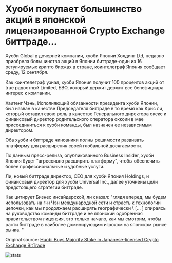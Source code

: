 # Хуоби покупает большинство акций в японской лицензированной Crypto Exchange биттраде...

Хуоби Global в дочерней компании, хуоби Японии Холдинг Ltd, недавно приобрела большинство акций в Японии биттраде-один из 16 регулируемых крипто биржах в стране, коинтелеграф Япония сообщает среду, 12 сентября.

Как коинтелеграф узнал, хуоби Япония получит 100 процентов акций от true радостный Limited, БВО, который держит держит все бенефициара интерес к компании.

Хаитенг Чэнь, Исполняющий обязанности президента хуоби Японии, был назван в качестве Председателя биттраде в то время как Крис ли, который оставил свою роль в качестве Генерального директора окекс и финансовый директор родительского оператора оккоин в мае присоединиться к хуоби команды, был назначен ее независимым директором.

Оба хуоби и биттраде чиновники полны решимости развивать платформу для расширения своей глобальной досягаемости.

По данным пресс-релиза, опубликованного Business Insider, хуоби Япония будет "агрессивно расширить платформу", чтобы обеспечить более профессиональные и удобные услуги.

Ли, новый биттраде директор, CEO для хуоби Япония Holdings, и финансовый директор для хуоби Universal Inc., далее уточнены цели предстоящего стратегии биттраде.

Как цитирует Бизнес инсайдерской, ли сказал: "глядя вперед, мы будем использовать на г-н Чэн международной сети и страсть к технологии цепочки, как мы продолжаем расширять географически \ [... \] опираясь на руководство команды биттраде и ее японский одобренная правительством лицензия, это только начало, как мы смотрим, чтобы расти биттраде в наиболее доминирующим игроком на японском рынке рынка. "

Original source: [Huobi Buys Majority Stake in Japanese-licensed Crypto Exchange BitTrade](https://cointelegraph.com/news/huobi-buys-majority-stake-in-japanese-licensed-crypto-exchange-bittrade)

![stats](https://c.statcounter.com/11760860/0/a89fa40b/1/ "stats")